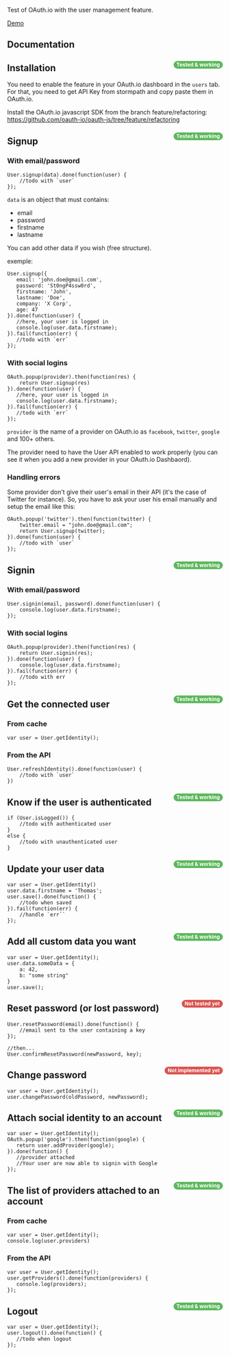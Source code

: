 Test of OAuth.io with the user management feature.

[Demo](http://thyb.github.io/usermanagement-test)

Documentation
-------------

<style>
.badge{
display: inline-block;
min-width: 10px;
padding: 3px 7px;
font-size: 12px;
font-weight: 700;
color: #fff;
line-height: 1;
vertical-align: baseline;
white-space: nowrap;
text-align: center;
background-color: #999;
border-radius: 10px;
}
.pull-right {
  float: right;
}
</style>
<div class="badge pull-right" style="position: relative; top: 8px; background-color: #5cb85c">Tested & working
</div>

Installation
------------

You need to enable the feature in your OAuth.io dashboard in the `users` tab. For that, you need to get API Key from stormpath and copy paste them in OAuth.io.

Install the OAuth.io javascript SDK from the branch feature/refactoring: https://github.com/oauth-io/oauth-js/tree/feature/refactoring

<div class="badge pull-right" style="position: relative; top: 8px; background-color: #5cb85c">Tested & working</div>

Signup
------

### With email/password

```
User.signup(data).done(function(user) {
    //todo with `user`
});
```

`data` is an object that must contains:

* email
* password
* firstname
* lastname

You can add other data if you wish (free structure).

exemple:

```
User.signup({
   email: 'john.doe@gmail.com',
   password: 'St0ngP4ssw0rd',
   firstname: 'John',
   lastname: 'Doe',
   company: 'X Corp',
   age: 47
}).done(function(user) {
   //here, your user is logged in
   console.log(user.data.firstname);
}).fail(function(err) {
   //todo with `err`
});
```

### With social logins

```
OAuth.popup(provider).then(function(res) {
    return User.signup(res)
}).done(function(user) {
   //here, your user is logged in
   console.log(user.data.firstname);
}).fail(function(err) {
   //todo with `err`
});
```

`provider` is the name of a provider on OAuth.io as `facebook`, `twitter`, `google` and 100+ others.

The provider need to have the User API enabled to work properly (you can see it when you add a new provider in your OAuth.io Dashbaord).

### Handling errors

Some provider don't give their user's email in their API (it's the case of Twitter for instance). So, you have to ask your user his email manually and setup the email like this:

```
OAuth.popup('twitter').then(function(twitter) {
    twitter.email = "john.doe@gmail.com";
    return User.signup(twitter);
}).done(function(user) {
    //todo with `user`
});
```

<div class="badge pull-right" style="position: relative; top: 8px; background-color: #5cb85c">Tested & working</div>

Signin
------

### With email/password

```
User.signin(email, password).done(function(user) {
    console.log(user.data.firstname);
});
```

### With social logins

```
OAuth.popup(provider).then(function(res) {
    return User.signin(res);
}).done(function(user) {
    console.log(user.data.firstname);
}).fail(function(err) {
    //todo with err
});
```

<div class="badge pull-right" style="position: relative; top: 8px; background-color: #5cb85c">Tested & working</div>

Get the connected user
----------------------

### From cache

```
var user = User.getIdentity();
```

### From the API

```
User.refreshIdentity().done(function(user) {
    //todo with `user`
})
```

<div class="badge pull-right" style="position: relative; top: 8px; background-color: #5cb85c">Tested & working</div>

Know if the user is authenticated
---------------------------------

```
if (User.isLogged()) {
    //todo with authenticated user
}
else {
    //todo with unauthenticated user
}
```

<div class="badge pull-right" style="position: relative; top: 8px; background-color: #5cb85c">Tested & working</div>

Update your user data
---------------------

```
var user = User.getIdentity()
user.data.firstname = 'Thomas';
user.save().done(function() {
    //todo when saved
}).fail(function(err) {
    //handle `err``
});
```
<div class="badge pull-right" style="position: relative; top: 8px; background-color: #5cb85c">Tested & working</div>

Add all custom data you want
----------------------------

```
var user = User.getIdentity();
user.data.someData = {
    a: 42,
    b: "some string"
}
user.save();
```

<div class="badge pull-right" style="position: relative; top: 8px; background-color: #d9534f">Not tested yet</div>

Reset password (or lost password)
---------------------------------

```
User.resetPassword(email).done(function() {
    //email sent to the user containing a key
});

//then...
User.confirmResetPassword(newPassword, key);
```

<div class="badge pull-right" style="position: relative; top: 8px; background-color: #d9534f">Not implemented yet</div>

Change password
---------------

```
var user = User.getIdentity();
user.changePassword(oldPassword, newPassword);
```

<div class="badge pull-right" style="position: relative; top: 8px; background-color: #5cb85c">Tested & working</div>

Attach social identity to an account
------------------------------------

```
var user = User.getIdentity();
OAuth.popup('google').then(function(google) {
   return user.addProvider(google);
}).done(function() {
   //provider attached
   //Your user are now able to signin with Google
});
```

<div class="badge pull-right" style="position: relative; top: 8px; background-color: #5cb85c">Tested & working</div>

The list of providers attached to an account
----------------------------------------------

### From cache

```
var user = User.getIdentity();
console.log(user.providers)
```

### From the API

```
var user = User.getIdentity();
user.getProviders().done(function(providers) {
   console.log(providers);
});
```

<div class="badge pull-right" style="position: relative; top: 8px; background-color: #5cb85c">Tested & working</div>

Logout
------

```
var user = User.getIdentity();
user.logout().done(function() {
   //todo when logout
});
```
